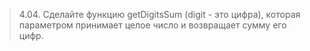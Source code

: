 > 4.04. Сделайте функцию getDigitsSum (digit - это цифра), которая параметром принимает целое число и возвращает сумму его цифр.

